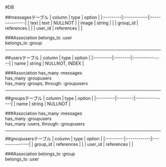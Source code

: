 #DB

##messagesテーブル
| column   | type        | option         |
|:---------|:------------|:---------------|
| text     | text        | NULLNOT        |
| image    | string      |                |
| group_id | references  |                |
| user_id  | references  |                |

###Association
belongs_to :user   
belongs_to :group   

---
##usersテーブル
| column   | type    | option         |
|:---------|:--------|:---------------|
| name     | string  | NULLNOT, INDEX |

###Association
has_many :messages   
has_many :groupusers   
has_many :groups, through: :groupusers   

---
##groupsテーブル
| column   | type    | option         |
|:---------|:--------|:---------------|
| name     | string  | NULLNOT        |

###Association
has_many :messages   
has_many :groupusers   
has_many :users, through: :groupusers   

---
##groupusersテーブル
| column   | type        | option         |
|:---------|:------------|:---------------|
| group_id | references  |                |
| user_id  | references  |                |

###Association
belongs_to :group   
belongs_to :user   
